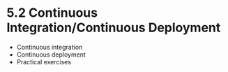 # 5.2 Continuous Integration/Continuous Deployment

- Continuous integration
- Continuous deployment
- Practical exercises
